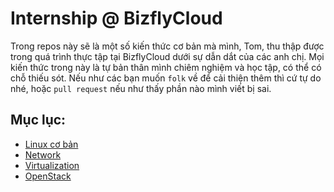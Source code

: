 ﻿# Internship @ BizflyCloud
Trong repos này sẽ là một số kiến thức cơ bản mà mình, Tom, thu thập được trong quá trình thực tập tại BizflyCloud dưới sự dẫn dắt của các anh chị. Mọi kiến thức trong này là tự bản thân mình chiêm nghiệm và học tập, có thể có chỗ thiếu sót. Nếu như các bạn muốn `folk` về để cải thiện thêm thì cứ tự do nhé, hoặc `pull request` nếu như thấy phần nào mình viết bị sai.
## Mục lục:

 - [Linux cơ bản](https://github.com/tomtpc/Intern-BizflyCloud/tree/main/Linux)
 - [Network]()
 - [Virtualization]()
 - [OpenStack]()

